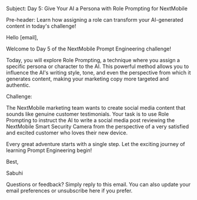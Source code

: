 Subject: Day 5: Give Your AI a Persona with Role Prompting for NextMobile

Pre-header: Learn how assigning a role can transform your AI-generated content in today's challenge!

Hello [email],

Welcome to Day 5 of the NextMobile Prompt Engineering challenge!

Today, you will explore Role Prompting, a technique where you assign a specific persona or character to the AI. This powerful method allows you to influence the AI's writing style, tone, and even the perspective from which it generates content, making your marketing copy more targeted and authentic.

Challenge:

The NextMobile marketing team wants to create social media content that sounds like genuine customer testimonials. Your task is to use Role Prompting to instruct the AI to write a social media post reviewing the NextMobile Smart Security Camera from the perspective of a very satisfied and excited customer who loves their new device.

Every great adventure starts with a single step. Let the exciting journey of learning Prompt Engineering begin!

Best,

Sabuhi

Questions or feedback? Simply reply to this email. You can also update your email preferences or unsubscribe here if you prefer. 